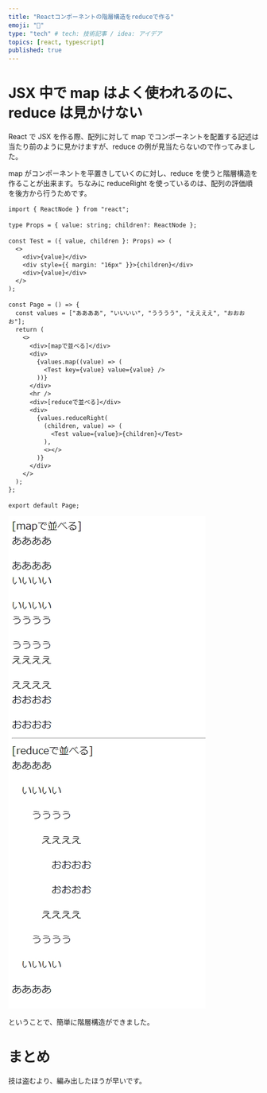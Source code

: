```yaml
---
title: "Reactコンポーネントの階層構造をreduceで作る"
emoji: "💬"
type: "tech" # tech: 技術記事 / idea: アイデア
topics: [react, typescript]
published: true
---
```


# JSX 中で map はよく使われるのに、reduce は見かけない

React で JSX を作る際、配列に対して map でコンポーネントを配置する記述は当たり前のように見かけますが、reduce の例が見当たらないので作ってみました。

map がコンポーネントを平置きしていくのに対し、reduce を使うと階層構造を作ることが出来ます。ちなみに reduceRight を使っているのは、配列の評価順を後方から行うためです。

```tsx
import { ReactNode } from "react";

type Props = { value: string; children?: ReactNode };

const Test = ({ value, children }: Props) => (
  <>
    <div>{value}</div>
    <div style={{ margin: "16px" }}>{children}</div>
    <div>{value}</div>
  </>
);

const Page = () => {
  const values = ["ああああ", "いいいい", "うううう", "ええええ", "おおおお"];
  return (
    <>
      <div>[mapで並べる]</div>
      <div>
        {values.map((value) => (
          <Test key={value} value={value} />
        ))}
      </div>
      <hr />
      <div>[reduceで並べる]</div>
      <div>
        {values.reduceRight(
          (children, value) => (
            <Test value={value}>{children}</Test>
          ),
          <></>
        )}
      </div>
    </>
  );
};

export default Page;
```

![](/images/react-reduce/2023-10-02-08-51-06.png)

ということで、簡単に階層構造ができました。

# まとめ

技は盗むより、編み出したほうが早いです。
